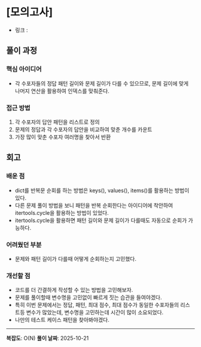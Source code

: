 # [모의고사]
- 링크 : 

## 풀이 과정

### 핵심 아이디어
- 각 수포자들의 정답 패턴 길이와 문제 길이가 다를 수 있으므로, 문제 길이에 맞게 나머지 연산을 활용하여 인덱스를 맞춰준다.

### 접근 방법
1. 각 수포자의 답안 패턴을 리스트로 정의
2. 문제의 정답과 각 수포자의 답안을 비교하여 맞춘 개수를 카운트
3. 가장 많이 맞춘 수포자 여러명을 찾아서 반환


## 회고

### 배운 점
- dict를 반복문 순회를 하는 방법은 keys(), values(), items()를 활용하는 방법이 있다.
- 다른 문제 풀이 방법을 보니  패턴을 반복 순회한다는 아이디어에 착안하여 itertools.cycle을 활용하는 방법이 있었다.
- itertools.cycle을 활용하면 패턴 길이와 문제 길이가 다를때도 자동으로 순회가 가능하다.

### 어려웠던 부분
- 문제와 패턴 길이가 다를때 어떻게 순회하는지 고민했다.

### 개선할 점
- 코드를 더 간결하게 작성할 수 있는 방법을 고민해보자.
- 문제를 풀이할때  변수명을 고민없이 빠르게 짓는 습관을 들여야겠다.
- 특히 이번 문제에서는 정답, 패턴, 최대 점수, 최대 점수가 동일한 수포자들의 리스트등 변수가 많았는데, 변수명을 고민하는데 시간이 많이 소요되었다.
- 나만의 테스트 케이스 패턴을 찾아봐야겠다.

---
**복잡도**: O(N)
**풀이 날짜**: 2025-10-21
